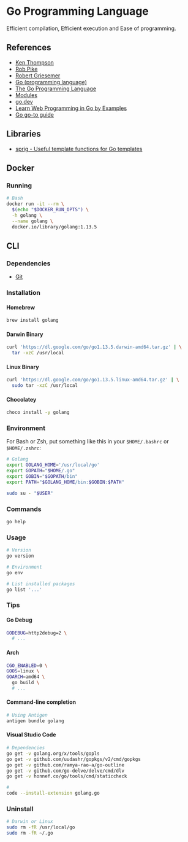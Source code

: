 # Go Programming Language

Efficient compilation, Efficient execution and Ease of programming.

<!--
https://go-zero.dev/en/

https://github.com/nikolaydubina/go-recipes

https://github.com/golangci/golangci-lint

https://github.com/vmasdani/cozypos-full

https://pragprog.com/titles/tjgo/distributed-services-with-go/

https://github.com/makeless/makeless-demo.git

https://www.justforlearning.com/courses/build-your-first-microservices-based-application-using-go-and-grpc/dashboard

https://dominicstpierre.com/getting-started-with-go-guide
https://github.com/youxia999/go-learn-project
https://medium.com/@hatajoe/clean-architecture-in-go-4030f11ec1b1

https://github.com/ehang-io/nps

Pluralsight

https://app.pluralsight.com/paths/skills/go-core-language

https://app.pluralsight.com/library/courses/go-object-oriented-programming/
https://app.pluralsight.com/library/courses/go-horizontal-scaling-apps/
https://app.pluralsight.com/library/courses/creating-web-applications-go-update/
https://app.pluralsight.com/library/courses/go-build-distributed-applications/
https://app.pluralsight.com/library/courses/exploring-go-modules/
https://app.pluralsight.com/library/courses/code-school-on-track-with-golang/
https://app.pluralsight.com/library/courses/grpc-enhancing-application-communication/

LinkedIn Learning

https://linkedin.com/learning/learning-go-8399317/explore-go-s-variable-types
https://linkedin.com/learning/learning-the-go-standard-library/don-t-go-re-inventing-the-wheel
-->

<!--
Write Quality Code in Golang
https://app.pluralsight.com/guides/write-quality-code-in-golang

Testing Code in Go Language
https://app.pluralsight.com/guides/testing-golang-code

Static Golang Code Analysis with Go and SonarQube
https://app.pluralsight.com/guides/static-code-analysis-with-go-and-sonarqube
-->

## References

- [Ken Thompson](https://en.wikipedia.org/wiki/Ken_Thompson)
- [Rob Pike](https://en.wikipedia.org/wiki/Rob_Pike)
- [Robert Griesemer](https://en.wikipedia.org/wiki/Robert_Griesemer)
- [Go (programming language)](https://en.wikipedia.org/wiki/Go_(programming_language))
- [The Go Programming Language](https://golang.org/)
- [Modules](https://github.com/golang/go/wiki/Modules)
- [go.dev](https://go.dev/)
- [Learn Web Programming in Go by Examples](https://gowebexamples.com/)
- [Go go-to guide](https://yourbasic.org/golang/)

## Libraries

- [sprig - Useful template functions for Go templates](https://masterminds.github.io/sprig/date.html)

## Docker

### Running

```sh
# Bash
docker run -it --rm \
  $(echo "$DOCKER_RUN_OPTS") \
  -h golang \
  --name golang \
  docker.io/library/golang:1.13.5
```

## CLI

### Dependencies

- [Git](/git.md)

### Installation

#### Homebrew

```sh
brew install golang
```

#### Darwin Binary

```sh
curl 'https://dl.google.com/go/go1.13.5.darwin-amd64.tar.gz' | \
  tar -xzC /usr/local
```

#### Linux Binary

```sh
curl 'https://dl.google.com/go/go1.13.5.linux-amd64.tar.gz' | \
  sudo tar -xzC /usr/local
```

#### Chocolatey

```sh
choco install -y golang
```

### Environment

For Bash or Zsh, put something like this in your `$HOME/.bashrc` or `$HOME/.zshrc`:

```sh
# Golang
export GOLANG_HOME='/usr/local/go'
export GOPATH="$HOME/.go"
export GOBIN="$GOPATH/bin"
export PATH="$GOLANG_HOME/bin:$GOBIN:$PATH"
```

```sh
sudo su - "$USER"
```

### Commands

```sh
go help
```

### Usage

```sh
# Version
go version

# Environment
go env

# List installed packages
go list '...'
```

<!--
go mod download
-->

### Tips

#### Go Debug

```sh
GODEBUG=http2debug=2 \
  # ...
```

#### Arch

<!-- GOOS windows
GOARCH amd64

GOOS darwin
GOARCH amd64

GOOS android
GOARCH arm -->

```sh
CGO_ENABLED=0 \
GOOS=linux \
GOARCH=amd64 \
  go build \
  # ...
```

#### Command-line completion

```sh
# Using Antigen
antigen bundle golang
```

#### Visual Studio Code

```sh
# Dependencies
go get -v golang.org/x/tools/gopls
go get -v github.com/uudashr/gopkgs/v2/cmd/gopkgs
go get -v github.com/ramya-rao-a/go-outline
go get -v github.com/go-delve/delve/cmd/dlv
go get -v honnef.co/go/tools/cmd/staticcheck

#
code --install-extension golang.go
```

### Uninstall

```sh
# Darwin or Linux
sudo rm -fR /usr/local/go
sudo rm -fR ~/.go
```
